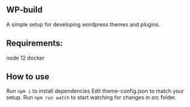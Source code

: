 ## WP-build
A simple setup for developing wordpress themes and plugins.

## Requirements:
node 12
docker

## How to use
Run `npm i` to install dependencies
Edit theme-config.json to match your setup.
Run `npm run watch` to start watching for changes in src folder.

